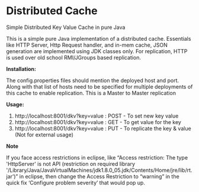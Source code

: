 # Distributed Cache
Simple Distributed Key Value Cache in pure Java

This is a simple pure Java implementation of a distributed cache. Essentials like HTTP Server, Http Request handler, and in-mem cache, JSON generation are implemented using JDK classes only. For replication, HTTP is used over old school RMI/JGroups based replication. 

**Installation:**

The config.properties files should mention the deployed host and port. Along with that list of hosts need to be specified for multiple deployments of this cache to enable replication. This is a Master to Master replication

**Usage:**
1. http://localhost:8001/dkv?key=value : POST - To set new key value
2. http://localhost:8001/dkv?key=value : GET - To get value for the key
3. http://localhost:8001/dkv?key=value : PUT - To replicate the key & value (Not for external usage)

**Note**

If you face access restrictions in eclipse, like “Access restriction: The type 'HttpServer' is not API (restriction on required library '/Library/Java/JavaVirtualMachines/jdk1.8.0_05.jdk/Contents/Home/jre/lib/rt.jar’)” in eclipse, then change the Access Restriction to “warning” in the quick fix ‘Configure problem severity’ that would pop up.
